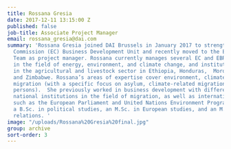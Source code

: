 ```yaml
---
title: Rossana Gresia
date: 2017-12-11 13:15:00 Z
published: false
job-title: Associate Project Manager
email: rossana_gresia@dai.com
summary: 'Rossana Gresia joined DAI Brussels in January 2017 to strengthen the European
  Commission (EC) Business Development Unit and recently moved to the EU Project Delivery
  Team as project manager. Rossana currently manages several EC and EBRD projects
  in the field of energy, environment, and climate change, and institutional support
  in the agricultural and livestock sector in Ethiopia, Honduras,  Morocco, Tunisia,
  and Zimbabwe. Rossana’s areas of expertise cover environment, climate change and
  migration (with a specific focus on asylum, climate-related migration, and displaced
  persons).  She previously worked in business development with different donors,
  national institutions in the field of migration, as well as international institutions,
  such as the European Parliament and United Nations Environment Programme. She holds
  a B.Sc. in political studies, an M.Sc. in European studies, and an M.Sc. in international
  relations. '
image: "/uploads/Rossana%20Gresia%20final.jpg"
group: archive
sort-order: 3
---
```


